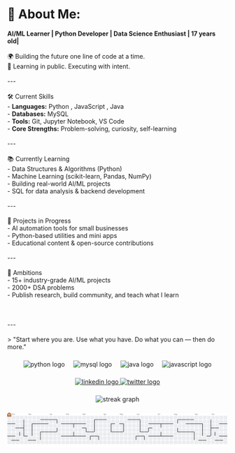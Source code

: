 # 💫 About Me:
**AI/ML Learner | Python Developer | Data Science Enthusiast | 17 years old|**<br><br>🌍 Building the future one line of code at a time.  <br>🔁 Learning in public. Executing with intent.<br><br>---<br><br>🛠️ Current Skills<br>- **Languages:** Python , JavaScript , Java <br>- **Databases:** MySQL  <br>- **Tools:** Git, Jupyter Notebook, VS Code  <br>- **Core Strengths:** Problem-solving, curiosity, self-learning<br><br>---<br><br>📚 Currently Learning<br>- Data Structures & Algorithms (Python)  <br>- Machine Learning (scikit-learn, Pandas, NumPy)  <br>- Building real-world AI/ML projects  <br>- SQL for data analysis & backend development<br><br>---<br><br> 🚧 Projects in Progress<br>- AI automation tools for small businesses  <br>- Python-based utilities and mini apps  <br>- Educational content & open-source contributions<br><br>---<br><br> 🎯 Ambitions<br>- 15+ industry-grade AI/ML projects  <br>- 2000+ DSA problems  <br>- Publish research, build community, and teach what I learn<br><br><br><br>---<br><br>> "Start where you are. Use what you have. Do what you can — then do more."


###

<div align="center">
  <img src="https://skillicons.dev/icons?i=py" height="60" alt="python logo"  />
  <img width="12" />
  <img src="https://cdn.jsdelivr.net/gh/devicons/devicon/icons/mysql/mysql-original.svg" height="60" alt="mysql logo"  />
  <img width="12" />
  <img src="https://cdn.jsdelivr.net/gh/devicons/devicon/icons/java/java-original.svg" height="60" alt="java logo"  />
  <img width="12" />
  <img src="https://cdn.jsdelivr.net/gh/devicons/devicon/icons/javascript/javascript-original.svg" height="60" alt="javascript logo"  />
</div>

###

<div align="center">
  <a href="www.linkedin.com/in/" target="_blank">
    <img src="https://img.shields.io/static/v1?message=LinkedIn&logo=linkedin&label=&color=0077B5&logoColor=white&labelColor=&style=for-the-badge" height="25" alt="linkedin logo"  />
  </a>
  <a href="https://x.com/WiredInSatnam" target="_blank">
    <img src="https://img.shields.io/static/v1?message=Twitter&logo=twitter&label=&color=1DA1F2&logoColor=white&labelColor=&style=for-the-badge" height="25" alt="twitter logo"  />
  </a>
</div>

###

<div align="center">
  <img src="https://streak-stats.demolab.com?user=satnamcodes&locale=en&mode=daily&theme=dracula&hide_border=false&border_radius=5&order=3" height="150" alt="streak graph"  />
  

###

<picture>
  <source media="(prefers-color-scheme: dark)" srcset="https://raw.githubusercontent.com/satnamcodes/satnamcodes/output/pacman-contribution-graph-dark.svg">
  <source media="(prefers-color-scheme: light)" srcset="https://raw.githubusercontent.com/satnamcodes/satnamcodes/output/pacman-contribution-graph.svg">
  <img alt="pacman contribution graph" src="https://raw.githubusercontent.com/satnamcodes/satnamcodes/output/pacman-contribution-graph.svg">
</picture>

###

<div align="left">
</div>

###

<div align="left">
</div>

###

<div align="left">
</div>

###
